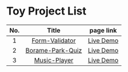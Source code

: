 # Toy Project List 
|No.|Title|page link|
|:---:|:---:|:---:|
|1|[Form-Validator](https://github.com/QQyukim/JavaScript-Study/tree/master/Form-Validator)|[Live Demo](https://qqyukim.github.io/JavaScript-Study/Form-Validator/)|
|2|[Borame-Park-Quiz](https://github.com/QQyukim/JavaScript-Study/tree/master/Borame-Park-Quiz)|[Live Demo](https://qqyukim.github.io/JavaScript-Study/Borame-Park-Quiz/)|
|3|[Music-Player](https://github.com/QQyukim/JavaScript-Study/tree/master/Music-Player)|[Live Demo](https://qqyukim.github.io/JavaScript-Study/Music-Player/)|
